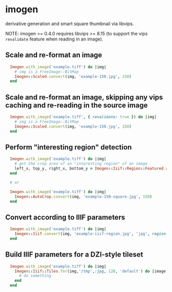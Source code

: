 # imogen
derivative generation and smart square thumbnail via libvips.

NOTE: imogen >= 0.4.0 requires libvips >= 8.15 (to support the vips `revalidate` feature when reading in an image).

## Scale and re-format an image
```ruby
  Imogen.with_image('example.tiff') do |img|
    # img is a FreeImage::BitMap
    Imogen::Scaled.convert(img, 'example-150.jpg', 150)
  end
```

## Scale and re-format an image, skipping any vips caching and re-reading in the source image
```ruby
  Imogen.with_image('example.tiff', { revalidate: true }) do |img|
    # img is a FreeImage::BitMap
    Imogen::Scaled.convert(img, 'example-150.jpg', 150)
  end
```

## Perform "interesting region" detection
```ruby
  Imogen.with_image('example.tiff') do |img|
    # get the crop area of an "interesting region" of an image
    left_x, top_y, right_x, bottom_y = Imogen::Iiif::Region::Featured.get(img, 768)
  end

  # or

  Imogen.with_image('example.tiff') do |img|
    Imogen::AutoCrop.convert(img, 'example-150-square.jpg', 150)
  end
```

## Convert according to IIIF parameters
```ruby
  Imogen.with_image('example.tiff') do |img|
    Imogen::Iiif.convert(img, 'example-iiif-region.jpg', 'jpg', region: '50,60,500,800', size: '!100,100', quality: 'color', rotation: '!90')
  end
```

## Build IIIF parameters for a DZI-style tileset
```ruby
  Imogen.with_image('example.tiff') do |img|
    Imogen::Iiif::Tiles.for(img,'/tmp',:jpg, 128, 'default') do |image, suggested_tile_dest_path, format, opts|
      # do something
    end
  end
```
